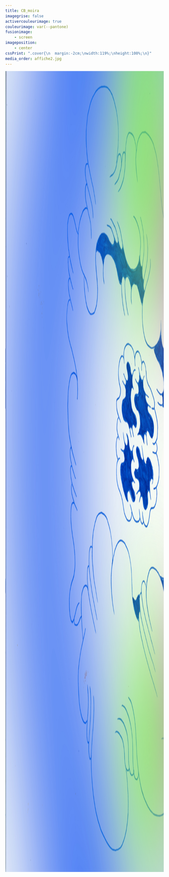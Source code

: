 ```yaml
---
title: CB_moira
imagegrise: false
activercouleurimage: true
couleurimage: var(--pantone)
fusionimage:
    - screen
imageposition:
    - center
cssPrint: ".cover{\n  margin:-2cm;\nwidth:119%;\nheight:100%;\n}"
media_order: affiche2.jpg
---
```


<p><img class="cover" src="affiche2.jpg" alt="affiche2.jpg" width="1720" height="2535"></p>